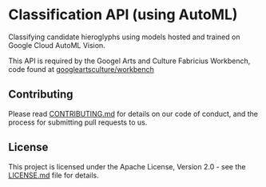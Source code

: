 # Classification API (using AutoML)

Classifying candidate hieroglyphs using models hosted and trained on Google Cloud AutoML Vision.

This API is required by the Googel Arts and Culture Fabricius Workbench, code found at [googleartsculture/workbench](https://github.com/googleartsculture/workbench)

## Contributing

Please read [CONTRIBUTING.md](./CONTRIBUTING.md) for details on our code of conduct, and the process for submitting pull requests to us.

## License

This project is licensed under the Apache License, Version 2.0 - see the [LICENSE.md](./LICENSE.md) file for details.
